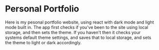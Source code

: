 <h1>Personal Portfolio</h1>
<p>
  Here is my pesonal portfolio website, using react with dark mode and light mode built in.
  The app first checks if you've been to the site using local storage, and then sets the theme.
  If you haven't then it checks your systems default theme settings, and saves that to local storage,
  and sets the theme to light or dark accordingly.
</p>
